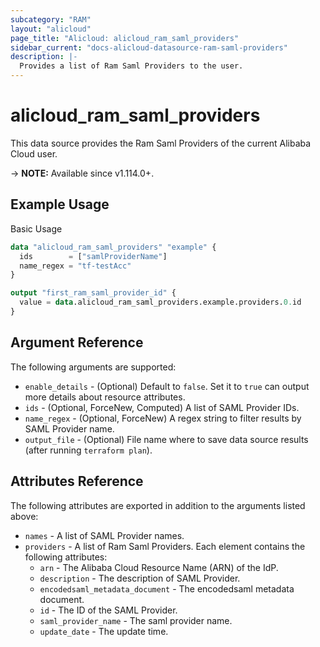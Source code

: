```yaml
---
subcategory: "RAM"
layout: "alicloud"
page_title: "Alicloud: alicloud_ram_saml_providers"
sidebar_current: "docs-alicloud-datasource-ram-saml-providers"
description: |-
  Provides a list of Ram Saml Providers to the user.
---
```


# alicloud_ram_saml_providers

This data source provides the Ram Saml Providers of the current Alibaba Cloud user.

-> **NOTE:** Available since v1.114.0+.

## Example Usage

Basic Usage

```terraform
data "alicloud_ram_saml_providers" "example" {
  ids        = ["samlProviderName"]
  name_regex = "tf-testAcc"
}

output "first_ram_saml_provider_id" {
  value = data.alicloud_ram_saml_providers.example.providers.0.id
}
```

## Argument Reference

The following arguments are supported:

* `enable_details` - (Optional) Default to `false`. Set it to `true` can output more details about resource attributes.
* `ids` - (Optional, ForceNew, Computed)  A list of SAML Provider IDs.
* `name_regex` - (Optional, ForceNew) A regex string to filter results by SAML Provider name.
* `output_file` - (Optional) File name where to save data source results (after running `terraform plan`).

## Attributes Reference

The following attributes are exported in addition to the arguments listed above:

* `names` - A list of SAML Provider names.
* `providers` - A list of Ram Saml Providers. Each element contains the following attributes:
	* `arn` - The Alibaba Cloud Resource Name (ARN) of the IdP.
	* `description` - The description of SAML Provider.
	* `encodedsaml_metadata_document` - The encodedsaml metadata document.
	* `id` - The ID of the SAML Provider.
	* `saml_provider_name` - The saml provider name.
	* `update_date` - The update time.
